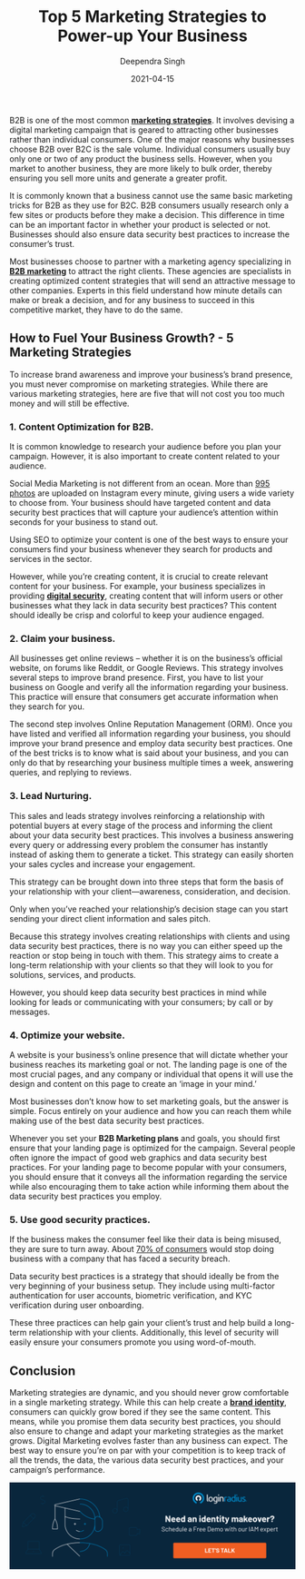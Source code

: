 ﻿---
type: fuel
title: "Top 5 Marketing Strategies to Power-up Your Business"
date: "2021-04-15"
coverImage: "top-5-marketing-strategy.jpg"
category: ["loginradius"]
featured: false
author: "Deependra Singh"
description: "If you want to keep your consumers engaged, you need to avoid using the same marketing strategies over and over. This can bore your audience and cause them to forget about you. Your marketing efforts should be dynamic, which means one strategy won’t cut it for very long; that’s why you should keep reevaluating your strategies as the market grows."
metadescription: "Top marketing strategies that can easily help fuel your business growth. Here are 5 best practices that will not cost you too much money and will still be effective."
metatitle: "Top 5 Marketing Strategies to Power-up Your Business"
---

B2B is one of the most common **[marketing strategies](https://www.loginradius.com/blog/fuel/2021/03/which-marketing-strategy-is-best-for-you/)**. It involves devising a digital marketing campaign that is geared to attracting other businesses rather than individual consumers. One of the major reasons why businesses choose B2B over B2C is the sale volume. Individual consumers usually buy only one or two of any product the business sells. However, when you market to another business, they are more likely to bulk order, thereby ensuring you sell more units and generate a greater profit.

It is commonly known that a business cannot use the same basic marketing tricks for B2B as they use for B2C. B2B consumers usually research only a few sites or products before they make a decision. This difference in time can be an important factor in whether your product is selected or not. Businesses should also ensure data security best practices to increase the consumer’s trust.

Most businesses choose to partner with a marketing agency specializing in **[B2B marketing](https://www.loginradius.com/blog/fuel/2021/03/b2b-lead-generation-for-2021/)** to attract the right clients. These agencies are specialists in creating optimized content strategies that will send an attractive message to other companies. Experts in this field understand how minute details can make or break a decision, and for any business to succeed in this competitive market, they have to do the same.

## How to Fuel Your Business Growth? - 5 Marketing Strategies

To increase brand awareness and improve your business’s brand presence, you must never compromise on marketing strategies. While there are various marketing strategies, here are five that will not cost you too much money and will still be effective.

### 1. Content Optimization for B2B.

It is common knowledge to research your audience before you plan your campaign. However, it is also important to create content related to your audience.

Social Media Marketing is not different from an ocean. More than [995 photos](https://www.omnicoreagency.com/instagram-statistics/) are uploaded on Instagram every minute, giving users a wide variety to choose from. Your business should have targeted content and data security best practices that will capture your audience’s attention within seconds for your business to stand out.

Using SEO to optimize your content is one of the best ways to ensure your consumers find your business whenever they search for products and services in the sector.

However, while you’re creating content, it is crucial to create relevant content for your business. For example, your business specializes in providing **[digital security](https://www.loginradius.com/resource/digital-trade-zone-threats-cybersecurity-whitepaper)**, creating content that will inform users or other businesses what they lack in data security best practices? This content should ideally be crisp and colorful to keep your audience engaged.

### 2. Claim your business.

All businesses get online reviews – whether it is on the business’s official website, on forums like Reddit, or Google Reviews. This strategy involves several steps to improve brand presence. First, you have to list your business on Google and verify all the information regarding your business. This practice will ensure that consumers get accurate information when they search for you.

The second step involves Online Reputation Management (ORM). Once you have listed and verified all information regarding your business, you should improve your brand presence and employ data security best practices. One of the best tricks is to know what is said about your business, and you can only do that by researching your business multiple times a week, answering queries, and replying to reviews.

### 3. Lead Nurturing.

This sales and leads strategy involves reinforcing a relationship with potential buyers at every stage of the process and informing the client about your data security best practices. This involves a business answering every query or addressing every problem the consumer has instantly instead of asking them to generate a ticket. This strategy can easily shorten your sales cycles and increase your engagement.

This strategy can be brought down into three steps that form the basis of your relationship with your client—awareness, consideration, and decision.

Only when you’ve reached your relationship’s decision stage can you start sending your direct client information and sales pitch.

Because this strategy involves creating relationships with clients and using data security best practices, there is no way you can either speed up the reaction or stop being in touch with them. This strategy aims to create a long-term relationship with your clients so that they will look to you for solutions, services, and products.

However, you should keep data security best practices in mind while looking for leads or communicating with your consumers; by call or by messages.

### 4. Optimize your website.

A website is your business’s online presence that will dictate whether your business reaches its marketing goal or not. The landing page is one of the most crucial pages, and any company or individual that opens it will use the design and content on this page to create an ‘image in your mind.’

Most businesses don’t know how to set marketing goals, but the answer is simple. Focus entirely on your audience and how you can reach them while making use of the best data security best practices.

Whenever you set your **B2B Marketing plans** and goals, you should first ensure that your landing page is optimized for the campaign. Several people often ignore the impact of good web graphics and data security best practices. For your landing page to become popular with your consumers, you should ensure that it conveys all the information regarding the service while also encouraging them to take action while informing them about the data security best practices you employ.

### 5. Use good security practices.

If the business makes the consumer feel like their data is being misused, they are sure to turn away. About [70% of consumers](https://securitybrief.com.au/story/survey-70-customers-would-leave-business-after-breach) would stop doing business with a company that has faced a security breach.

Data security best practices is a strategy that should ideally be from the very beginning of your business setup. They include using multi-factor authentication for user accounts, biometric verification, and KYC verification during user onboarding.

These three practices can help gain your client’s trust and help build a long-term relationship with your clients. Additionally, this level of security will easily ensure your consumers promote you using word-of-mouth.

## Conclusion

Marketing strategies are dynamic, and you should never grow comfortable in a single marketing strategy. While this can help create a **[brand identity](https://www.loginradius.com/blog/fuel/2021/04/does-your-website-imagery-reflect-your-brand-identity/)**, consumers can quickly grow bored if they see the same content. This means, while you promise them data security best practices, you should also ensure to change and adapt your marketing strategies as the market grows. Digital Marketing evolves faster than any business can expect. The best way to ensure you’re on par with your competition is to keep track of all the trends, the data, the various data security best practices, and your campaign’s performance.

[![book-a-demo-Consultation](book-a-demo.png)](https://www.loginradius.com/book-a-demo/)
